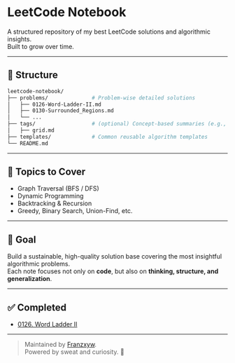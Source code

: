 # LeetCode Notebook

A structured repository of my best LeetCode solutions and algorithmic insights.  
Built to grow over time.

---

## 📂 Structure

```bash
leetcode-notebook/
├── problems/              # Problem-wise detailed solutions
│   ├── 0126-Word-Ladder-II.md
│   ├── 0130-Surrounded_Regions.md
│   └── ...
├── tags/                  # (optional) Concept-based summaries (e.g., BFS.md)
│   ├── grid.md
├── templates/             # Common reusable algorithm templates
└── README.md
```

---

## 🧩 Topics to Cover

- Graph Traversal (BFS / DFS)
- Dynamic Programming
- Backtracking & Recursion
- Greedy, Binary Search, Union-Find, etc.

---

## 🚀 Goal

Build a sustainable, high-quality solution base covering the most insightful algorithmic problems.  
Each note focuses not only on **code**, but also on **thinking, structure, and generalization**.

---

## ✅ Completed

- [0126. Word Ladder II](./problems/0126-Word-Ladder-II.md)

---

> Maintained by [Franzxyw](https://github.com/Franzxyw).  
> Powered by sweat and curiosity. 🚀
